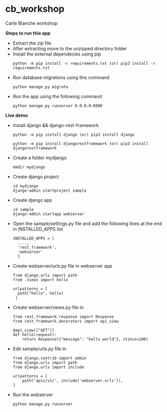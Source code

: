 # cb_workshop
Carte Blanche workshop

**Steps to run this app**
- Extract the zip file
- After extracting move to the unzipped directory folder
- Install the external dependecies using pip
  ```
  python -m pip install -r requirements.txt (or) pip3 install -r requirements.txt
  ```
- Run database migrations using this command
  ```
  python manage.py migrate
  ```
- Run the app using the following command
  ```
  python manage.py runserver 0.0.0.0:8000
  ```

**Live demo**
- Install django && django-rest-framework

  ```
  python -m pip install django (or) pip3 install django
  ```
  ```
  python -m pip install djangorestframework (or) pip3 install djangorestframework
  ```
- Create a folder mydjango
  ```
  mkdir mydjango
  ```
- Create django project
  ```
  cd mydjango
  django-admin startproject sample
  ```
- Create django app
  ```
  cd sample 
  django-admin startapp webserver
  ```
- Open the sample/settings.py file and add the following lines at the end in INSTALLED_APPS list
  ```  
  INSTALLED_APPS = [
    ....,
    'rest_framework',
    'webserver'
    ]
- Create webserver/urls.py file in webserver app
  ```
  from django.urls import path
  from .views import hello

  urlpatterns = [
    path("hello", hello)
   ]
   ```
- Create webserver/views.py file in 
  ```
  from rest_framework.response import Response
  from rest_framework.decorators import api_view
  
  @api_view(["GET"])
  def hello(request):
      return Response({"message": "hello world"}, status=200)
   ```
- Edit sample/urls.py file in
  ```
  from django.contrib import admin
  from django.urls import path
  from django.urls import include

  urlpatterns = [
      path('apis/v1/', include('webserver.urls')),
  ]
  ```
- Run the webserver 
  ```
  python manage.py runserver
  ```

  
